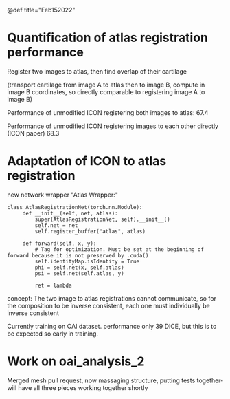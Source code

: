 @def title="Feb152022"

# Quantification of atlas registration performance

Register two images to atlas, then find overlap of their cartilage

(transport cartilage from image A to atlas then to image B, compute in image B coordinates, so directly comparable to registering image A to image B)

Performance of unmodified ICON registering both images to atlas: 67.4

Performance of unmodified ICON registering images to each other directly (ICON paper) 68.3

# Adaptation of ICON to atlas registration

new network wrapper "Atlas Wrapper:"


```
class AtlasRegistrationNet(torch.nn.Module):
     def __init__(self, net, atlas):
         super(AtlasRegistrationNet, self).__init__()
         self.net = net
         self.register_buffer("atlas", atlas)
         
     def forward(self, x, y):
         # Tag for optimization. Must be set at the beginning of forward because it is not preserved by .cuda()
         self.identityMap.isIdentity = True 
         phi = self.net(x, self.atlas)
         psi = self.net(self.atlas, y)
         
         ret = lambda 
```

concept: The two image to atlas registrations cannot communicate, so for the composition to be inverse consistent, each one must individually be inverse consistent

Currently training on OAI dataset. performance only 39 DICE, but this is to be expected so early in training.

# Work on oai_analysis_2

Merged mesh pull request, now massaging structure, putting tests together- will have all three pieces working together shortly
